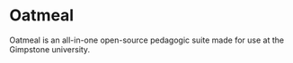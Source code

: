 # Oatmeal
Oatmeal is an all-in-one open-source pedagogic suite made for use at the Gimpstone university.
